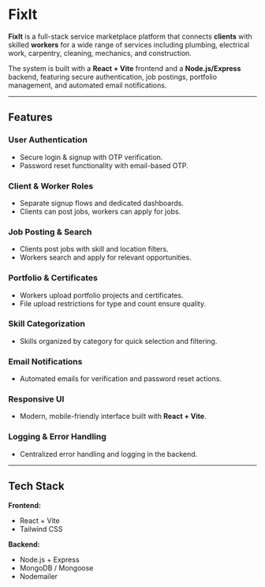 # FixIt

**FixIt** is a full-stack service marketplace platform that connects **clients** with skilled **workers** for a wide range of services including plumbing, electrical work, carpentry, cleaning, mechanics, and construction.  

The system is built with a **React + Vite** frontend and a **Node.js/Express** backend, featuring secure authentication, job postings, portfolio management, and automated email notifications.

---

## Features

### User Authentication
- Secure login & signup with OTP verification.  
- Password reset functionality with email-based OTP.  

### Client & Worker Roles
- Separate signup flows and dedicated dashboards.  
- Clients can post jobs, workers can apply for jobs.  

### Job Posting & Search
- Clients post jobs with skill and location filters.  
- Workers search and apply for relevant opportunities.  

### Portfolio & Certificates
- Workers upload portfolio projects and certificates.  
- File upload restrictions for type and count ensure quality.  

### Skill Categorization
- Skills organized by category for quick selection and filtering.  

### Email Notifications
- Automated emails for verification and password reset actions.  

### Responsive UI
- Modern, mobile-friendly interface built with **React + Vite**.  

### Logging & Error Handling
- Centralized error handling and logging in the backend.  

---

## Tech Stack

**Frontend:**  
- React + Vite  
- Tailwind CSS

**Backend:**  
- Node.js + Express  
- MongoDB / Mongoose  
- Nodemailer 


